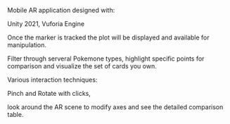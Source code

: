 Mobile AR application designed with:

Unity 2021, 
Vuforia Engine

Once the marker is tracked the plot will be displayed and available for manipulation. 

Filter through serveral Pokemone types, highlight specific points for comparison and visualize the set of cards you own.

Various interaction techniques:

Pinch and Rotate with clicks,

look around the AR scene to modify axes and see the detailed comparison table.
